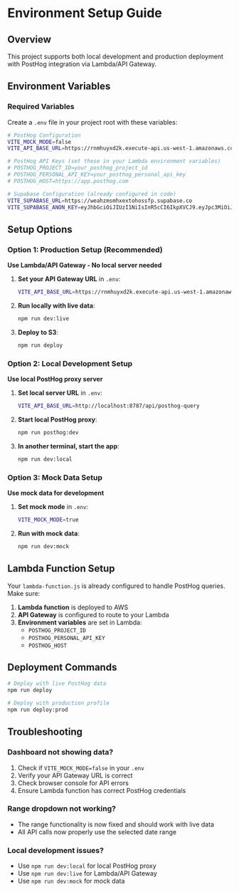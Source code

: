 # Environment Setup Guide

## Overview

This project supports both local development and production deployment with PostHog integration via Lambda/API Gateway.

## Environment Variables

### Required Variables

Create a `.env` file in your project root with these variables:

```bash
# PostHog Configuration
VITE_MOCK_MODE=false
VITE_API_BASE_URL=https://rnmhuyxd2k.execute-api.us-west-1.amazonaws.com/prod/posthog-query

# PostHog API Keys (set these in your Lambda environment variables)
# POSTHOG_PROJECT_ID=your_posthog_project_id
# POSTHOG_PERSONAL_API_KEY=your_posthog_personal_api_key
# POSTHOG_HOST=https://app.posthog.com

# Supabase Configuration (already configured in code)
VITE_SUPABASE_URL=https://weahzmsmhxextohossfp.supabase.co
VITE_SUPABASE_ANON_KEY=eyJhbGciOiJIUzI1NiIsInR5cCI6IkpXVCJ9.eyJpc3MiOiJzdXBhYmFzZSIsInJlZiI6IndlYWh6bXNtaHhleHRvaG9zc2ZwIiwicm9sZSI6ImFub24iLCJpYXQiOjE3NTY1NjM4NDAsImV4cCI6MjA3MjEzOTg0MH0.Ack4J88Wfx3QniM1YMyIaIvFZ5P1_XTWC-bovwdYJm8
```

## Setup Options

### Option 1: Production Setup (Recommended)

**Use Lambda/API Gateway - No local server needed**

1. **Set your API Gateway URL** in `.env`:

   ```bash
   VITE_API_BASE_URL=https://rnmhuyxd2k.execute-api.us-west-1.amazonaws.com/prod/posthog-query
   ```

2. **Run locally with live data**:

   ```bash
   npm run dev:live
   ```

3. **Deploy to S3**:
   ```bash
   npm run deploy
   ```

### Option 2: Local Development Setup

**Use local PostHog proxy server**

1. **Set local server URL** in `.env`:

   ```bash
   VITE_API_BASE_URL=http://localhost:8787/api/posthog-query
   ```

2. **Start local PostHog proxy**:

   ```bash
   npm run posthog:dev
   ```

3. **In another terminal, start the app**:
   ```bash
   npm run dev:local
   ```

### Option 3: Mock Data Setup

**Use mock data for development**

1. **Set mock mode** in `.env`:

   ```bash
   VITE_MOCK_MODE=true
   ```

2. **Run with mock data**:
   ```bash
   npm run dev:mock
   ```

## Lambda Function Setup

Your `lambda-function.js` is already configured to handle PostHog queries. Make sure:

1. **Lambda function** is deployed to AWS
2. **API Gateway** is configured to route to your Lambda
3. **Environment variables** are set in Lambda:
   - `POSTHOG_PROJECT_ID`
   - `POSTHOG_PERSONAL_API_KEY`
   - `POSTHOG_HOST`

## Deployment Commands

```bash
# Deploy with live PostHog data
npm run deploy

# Deploy with production profile
npm run deploy:prod
```

## Troubleshooting

### Dashboard not showing data?

1. Check if `VITE_MOCK_MODE=false` in your `.env`
2. Verify your API Gateway URL is correct
3. Check browser console for API errors
4. Ensure Lambda function has correct PostHog credentials

### Range dropdown not working?

- The range functionality is now fixed and should work with live data
- All API calls now properly use the selected date range

### Local development issues?

- Use `npm run dev:local` for local PostHog proxy
- Use `npm run dev:live` for Lambda/API Gateway
- Use `npm run dev:mock` for mock data
